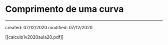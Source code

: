# Comprimento de uma curva

---

created: 07/12/2020
modified: 07/12/2020

[[calculo1v2020aula20.pdf]]